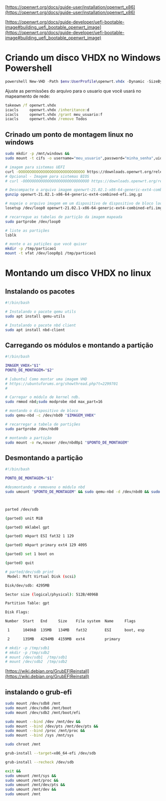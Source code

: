 
[https://openwrt.org/docs/guide-user/installation/openwrt_x86](https://openwrt.org/docs/guide-user/installation/openwrt_x86)

[https://openwrt.org/docs/guide-developer/uefi-bootable-image#building_uefi_bootable_openwrt_image](https://openwrt.org/docs/guide-developer/uefi-bootable-image#building_uefi_bootable_openwrt_image)

# Criando um disco VHDX no Windows Powershell

```powershell
powershell New-VHD -Path $env:UserProfile\openwrt.vhdx -Dynamic -SizeBytes 8GB
```
Ajuste as permissões do arquivo para o usuario que você usará no mapeamento de rede:

```cmd
takeown /f openwrt.vhdx
icacls     openwrt.vhdx /inheritance:d
icacls     openwrt.vhdx /grant meu_usuario:f
icacls     openwrt.vhdx /remove Todos
```

## Crinado um ponto de montagem linux no windows


```bash
sudo mkdir -p /mnt/windows && 
sudo mount -t cifs -o username="meu_usuario",password="minha_senha",uid=$(id -u),gid=$(id -g) //172.31.192.1/compartilhamento /mnt/windows
```

```bash
# imagem para sistemas UEFI
curl -OOOOOOOOOOOOOOOOOOOOOOOOOOOOOO https://downloads.openwrt.org/releases/21.02.1/targets/x86/64/openwrt-21.02.1-x86-64-generic-ext4-combined-efi.img.gz --progress-bar
# Opcional - Imagem para sistemas BIOS
# curl -OOOOOOOOOOOOOOOOOOOOOOOOOOOOOO https://downloads.openwrt.org/releases/21.02.1/targets/x86/64/openwrt-21.02.1-x86-64-generic-ext4-combined.img.gz --progress-bar

# Descompacte o arquivo imagem openwrt-21.02.1-x86-64-generic-ext4-combined-efi.img.gz
gunzip openwrt-21.02.1-x86-64-generic-ext4-combined-efi.img.gz

# mapeie o arquivo imagem em um dispositivo de dispositivo de bloco loopback
losetup /dev/loop0 openwrt-21.02.1-x86-64-generic-ext4-combined-efi.img

# recarregue as tabelas de partição da imagem mapeada
sudo partprobe /dev/loop0

# liste as partições
lsblk

# monte o as patições que você quiser
mkdir -p /tmp/particao1
mount -t vfat /dev/loop0p1 /tmp/particao1
```



# Montando um disco VHDX no linux

## Instalando os pacotes 

```bash
#!/bin/bash

# Instalando o pacote qemu utils
sudo apt install qemu-utils

# Instalando o pacote nbd client
sudo apt install nbd-client
```

## Carregando os módulos e montando a partição

```bash
#!/bin/bash

IMAGEM_VHDX="$1"
PONTO_DE_MONTAGEM="$2"

# [ubuntu] Como montar uma imagem VHD
# https://ubuntuforums.org/showthread.php?t=2299701
# 

# Carregar o módulo de kernel ndb.
sudo rmmod nbd;sudo modprobe nbd max_part=16

# montando o dispositivo de bloco
sudo qemu-nbd -c /dev/nbd0 "$IMAGEM_VHDX"

# recarregar a tabela de partições
sudo partprobe /dev/nbd0

# montando a partição
sudo mount -o rw,nouser /dev/nbd0p1 "$PONTO_DE_MONTAGEM"
```

## Desmontando a partição

```bash
#!/bin/bash

PONTO_DE_MONTAGEM="$1"

#desmontando e removeno o módulo nbd
sudo umount "$PONTO_DE_MONTAGEM" && sudo qemu-nbd -d /dev/nbd0 && sudo rmmod nbd

```


```bash


parted /dev/sdb

(parted) unit MiB

(parted) mklabel gpt

(parted) mkpart ESI fat32 1 129

(parted) mkpart primary ext4 129 4095

(parted) set 1 boot on

(parted) quit
```

```bash
# parted/dev/sdb print
 Model: Msft Virtual Disk (scsi)

Disk/dev/sdb: 4295MB

Sector size (logical/physical): 512B/4096B

Partition Table: gpt

Disk Flags:

Number  Start   End     Size    File system  Name     Flags

 1      1049kB  135MB   134MB   fat32        ESI      boot, esp

 2      135MB   4294MB  4159MB  ext4         primary

# mkdir -p /tmp/sdb1
# mkdir -p /tmp/sdb2
# mount /dev/sdb1  /tmp/sdb1
# mount /dev/sdb2  /tmp/sdb2
```

[https://wiki.debian.org/GrubEFIReinstall](https://wiki.debian.org/GrubEFIReinstall)

## instalando o grub-efi
```bash
sudo mount /dev/sdb8 /mnt 
sudo mount /dev/sdb6 /mnt/boot 
sudo mount /dev/sdb2 /mnt/boot/efi

sudo mount --bind /dev /mnt/dev &&
sudo mount --bind /dev/pts /mnt/dev/pts &&
sudo mount --bind /proc /mnt/proc &&
sudo mount --bind /sys /mnt/sys

sudo chroot /mnt

grub-install --target=x86_64-efi /dev/sdb

grub-install --recheck /dev/sdb

exit &&
sudo umount /mnt/sys &&
sudo umount /mnt/proc &&
sudo umount /mnt/dev/pts &&
sudo umount /mnt/dev &&
sudo umount /mnt
```


